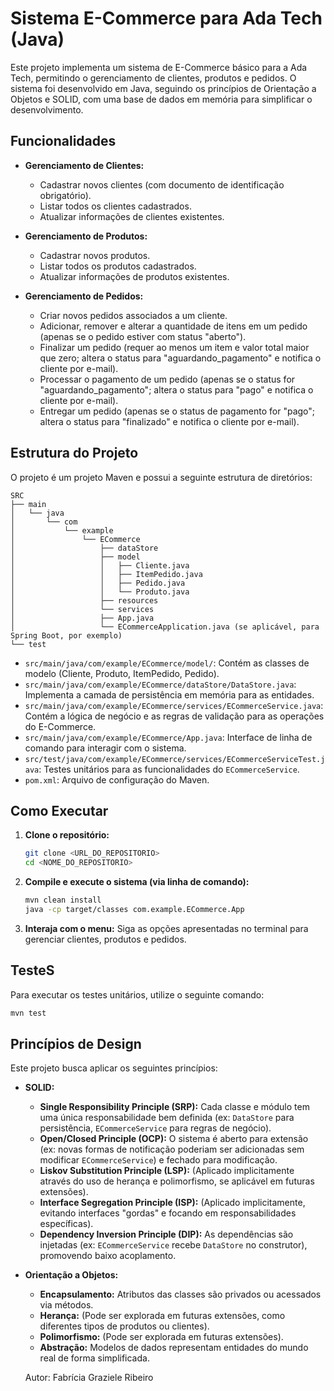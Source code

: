 # Sistema E-Commerce para Ada Tech (Java)

Este projeto implementa um sistema de E-Commerce básico para a Ada Tech, permitindo o gerenciamento de clientes, produtos e pedidos. O sistema foi desenvolvido em Java, seguindo os princípios de Orientação a Objetos e SOLID, com uma base de dados em memória para simplificar o desenvolvimento.

## Funcionalidades

- **Gerenciamento de Clientes:**
    - Cadastrar novos clientes (com documento de identificação obrigatório).
    - Listar todos os clientes cadastrados.
    - Atualizar informações de clientes existentes.

- **Gerenciamento de Produtos:**
    - Cadastrar novos produtos.
    - Listar todos os produtos cadastrados.
    - Atualizar informações de produtos existentes.

- **Gerenciamento de Pedidos:**
    - Criar novos pedidos associados a um cliente.
    - Adicionar, remover e alterar a quantidade de itens em um pedido (apenas se o pedido estiver com status "aberto").
    - Finalizar um pedido (requer ao menos um item e valor total maior que zero; altera o status para "aguardando_pagamento" e notifica o cliente por e-mail).
    - Processar o pagamento de um pedido (apenas se o status for "aguardando_pagamento"; altera o status para "pago" e notifica o cliente por e-mail).
    - Entregar um pedido (apenas se o status de pagamento for "pago"; altera o status para "finalizado" e notifica o cliente por e-mail).

## Estrutura do Projeto

O projeto é um projeto Maven e possui a seguinte estrutura de diretórios:

```
SRC
├── main
│   └── java
│       └── com
│           └── example
│               └── ECommerce
│                   ├── dataStore
│                   ├── model
│                   │   ├── Cliente.java
│                   │   ├── ItemPedido.java
│                   │   ├── Pedido.java
│                   │   └── Produto.java
│                   ├── resources
│                   └── services
│                   ├── App.java
│                   └── ECommerceApplication.java (se aplicável, para Spring Boot, por exemplo)
└── test
```

- `src/main/java/com/example/ECommerce/model/`: Contém as classes de modelo (Cliente, Produto, ItemPedido, Pedido).
- `src/main/java/com/example/ECommerce/dataStore/DataStore.java`: Implementa a camada de persistência em memória para as entidades.
- `src/main/java/com/example/ECommerce/services/ECommerceService.java`: Contém a lógica de negócio e as regras de validação para as operações do E-Commerce.
- `src/main/java/com/example/ECommerce/App.java`: Interface de linha de comando para interagir com o sistema.
- `src/test/java/com/example/ECommerce/services/ECommerceServiceTest.java`: Testes unitários para as funcionalidades do `ECommerceService`.
- `pom.xml`: Arquivo de configuração do Maven.

## Como Executar

1.  **Clone o repositório:**
    ```bash
    git clone <URL_DO_REPOSITORIO>
    cd <NOME_DO_REPOSITORIO>
    ```

2.  **Compile e execute o sistema (via linha de comando):**
    ```bash
    mvn clean install
    java -cp target/classes com.example.ECommerce.App
    ```

3.  **Interaja com o menu:**
    Siga as opções apresentadas no terminal para gerenciar clientes, produtos e pedidos.

## TesteS

Para executar os testes unitários, utilize o seguinte comando:

```bash
mvn test
```

## Princípios de Design

Este projeto busca aplicar os seguintes princípios:

-   **SOLID:**
    -   **Single Responsibility Principle (SRP):** Cada classe e módulo tem uma única responsabilidade bem definida (ex: `DataStore` para persistência, `ECommerceService` para regras de negócio).
    -   **Open/Closed Principle (OCP):** O sistema é aberto para extensão (ex: novas formas de notificação poderiam ser adicionadas sem modificar `ECommerceService`) e fechado para modificação.
    -   **Liskov Substitution Principle (LSP):** (Aplicado implicitamente através do uso de herança e polimorfismo, se aplicável em futuras extensões).
    -   **Interface Segregation Principle (ISP):** (Aplicado implicitamente, evitando interfaces "gordas" e focando em responsabilidades específicas).
    -   **Dependency Inversion Principle (DIP):** As dependências são injetadas (ex: `ECommerceService` recebe `DataStore` no construtor), promovendo baixo acoplamento.

-   **Orientação a Objetos:**
    -   **Encapsulamento:** Atributos das classes são privados ou acessados via métodos.
    -   **Herança:** (Pode ser explorada em futuras extensões, como diferentes tipos de produtos ou clientes).
    -   **Polimorfismo:** (Pode ser explorada em futuras extensões).
    -   **Abstração:** Modelos de dados representam entidades do mundo real de forma simplificada.
 
      Autor: Fabrícia Graziele Ribeiro

